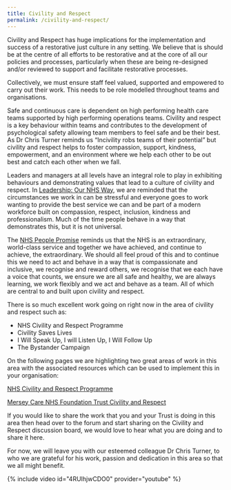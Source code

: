 ```yaml
---
title: Civility and Respect
permalink: /civility-and-respect/
---
```


Civility and Respect has huge implications for the implementation and success of a restorative just culture in any setting. We believe that is should be at the centre of all efforts to be restorative and at the core of all our policies and processes, particularly when these are being re-designed and/or reviewed to support and facilitate restorative processes.

Collectively, we must ensure staff feel valued, supported and empowered to carry out their work. This needs to be role modelled throughout teams and organisations.

Safe and continuous care is dependent on high performing health care teams supported by high performing operations teams. Civility and respect is a key behaviour within teams and contributes to the development of psychological safety allowing team members to feel safe and be their best.  As Dr Chris Turner reminds us “Incivility robs teams of their potential” but civility and respect helps to foster compassion, support, kindness, empowerment, and an environment where we help each other to be out best and catch each other when we fall.

Leaders and managers at all levels have an integral role to play in exhibiting behaviours and demonstrating values that lead to a culture of civility and respect. In [Leadership: Our NHS Way](https://www.leadershipacademy.nhs.uk/vwzuamc6h3/nhs-compact/), we are reminded that the circumstances we work in can be stressful and everyone goes to work wanting to provide the best service we can and be part of a modern workforce built on compassion, respect, inclusion, kindness and professionalism. Much of the time people behave in a way that demonstrates this, but it is not universal.

The [NHS People Promise](https://www.england.nhs.uk/ournhspeople/online-version/lfaop/our-nhs-people-promise/) reminds us that the NHS is an extraordinary, world-class service and together we have achieved, and continue to achieve, the extraordinary. We should all feel proud of this and to continue this we need to act and behave in a way that is compassionate and inclusive, we recognise and reward others, we recognise that we each have a voice that counts, we ensure we are all safe and healthy, we are always learning, we work flexibly and we act and behave as a team.  All of which are central to and built upon civility and respect.

There is so much excellent work going on right now in the area of civility and respect such as:

* NHS Civility and Respect Programme
* Civility Saves Lives
* I Will Speak Up, I will Listen Up, I Will Follow Up
* The Bystander Campaign

On the following pages we are highlighting two great areas of work in this area with the associated resources which can be used to implement this in your organisation:

[NHS Civility and Respect Programme](../civility-and-respect-nhs)

[Mersey Care NHS Foundation Trust Civility and Respect](../civility-and-respect-merseycare)

If you would like to share the work that you and your Trust is doing in this area then head over to the forum and start sharing on the Civility and Respect discussion board, we would love to hear what you are doing and to share it here.

For now, we will leave you with our esteemed colleague Dr Chris Turner, to who we are grateful for his work, passion and dedication in this area so that we all might benefit.

{% include video id="4RUIhjwCDO0" provider="youtube" %}